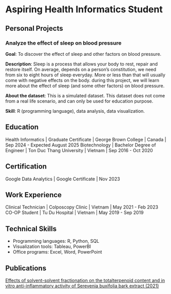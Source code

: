 # Aspiring Health Informatics Student

## Personal Projects
### Analyze the effect of sleep on blood pressure
**Goal**: To discover the effect of sleep and other factors on blood pressure. 

**Description**: Sleep is a process that allows your body to rest, repair and restore itself. On average, depends on a person’s constitution, we need from six to eight hours of sleep everyday. More or less than that will usually come with negative effects on the body. during this project, we will learn more about the effect of sleep (and some other factors) on blood pressure.

**About the dataset**: This is a simulated dataset. This dataset does not come from a real life scenario, and can only be used for education purpose.

**Skill**: R (programming language), data analysis, data visualization.

## Education
Health Informatics | Graduate Certificate | George Brown College | Canada | Sep 2024 - Expected August 2025
Biotechnology | Bachelor Degree of Engineer | Ton Duc Thang University | Vietnam | Sep 2016 - Oct 2020

## Certification
Google Data Analytics | Google Certificate | Nov 2023

## Work Experience
Clinical Technician | Colposcopy Clinic | Vietnam | May 2021 - Feb 2023
CO-OP Student | Tu Du Hospital | Vietnam | May 2019 - Sep 2019

## Technical Skills
- Programming languages: R, Python, SQL
- Visualization tools: Tableau, PowerBI
- Office programs: Excel, Word, PowerPoint

## Publications 
[Effects of solvent-solvent fractionation on the totalterpenoid content and in vitro anti-inflammatory activity of Serevenia buxifolia bark extract (2021)](https://pubmed.ncbi.nlm.nih.gov/33747483/)
